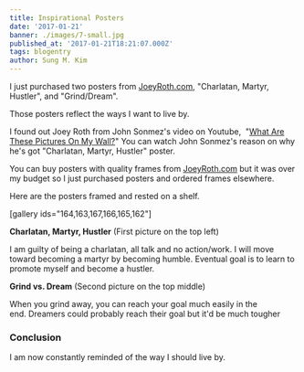 ```yaml
---
title: Inspirational Posters
date: '2017-01-21'
banner: ./images/7-small.jpg
published_at: '2017-01-21T18:21:07.000Z'
tags: blogentry
author: Sung M. Kim
---
```


I just purchased two posters from [JoeyRoth.com](http://joeyroth.com/posters/), "Charlatan, Martyr, Hustler", and "Grind/Dream".

Those posters reflect the ways I want to live by.

I found out Joey Roth from John Sonmez's video on Youtube,  "[What Are These Pictures On My Wall?](https://youtu.be/a4MemzkIxEA?t=14s)" You can watch John Sonmez's reason on why he's got "Charlatan, Martyr, Hustler" poster.

You can buy posters with quality frames from [JoeyRoth.com](http://joeyroth.com) but it was over my budget so I just purchased posters and ordered frames elsewhere.

Here are the posters framed and rested on a shelf.

\[gallery ids="164,163,167,166,165,162"\]

**Charlatan, Martyr, Hustler** (First picture on the top left)

I am guilty of being a charlatan, all talk and no action/work. I will move toward becoming a martyr by becoming humble. Eventual goal is to learn to promote myself and become a hustler.

**Grind vs. Dream** (Second picture on the top middle)

When you grind away, you can reach your goal much easily in the end. Dreamers could probably reach their goal but it'd be much tougher

### Conclusion

I am now constantly reminded of the way I should live by.

